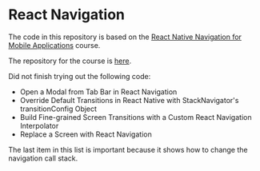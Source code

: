# React Navigation

The code in this repository is based on the
[React Native Navigation for Mobile Applications](https://egghead.io/lessons/react-native-course-overview-react-native-navigation-for-mobile-applications)
course.

The repository for the course is
[here](https://github.com/eggheadio-projects/react-native-navigation-for-mobile-applications/tree/05-react-native-open-a-modal-from-tab-bar-in-react-navigation).

Did not finish trying out the following code:

- Open a Modal from Tab Bar in React Navigation
- Override Default Transitions in React Native with StackNavigator's transitionConfig Object
- Build Fine-grained Screen Transitions with a Custom React Navigation Interpolator
- Replace a Screen with React Navigation

The last item in this list is important because it shows how to change the navigation call stack.
